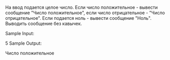 На ввод подается целое число. Если число положительное - вывести сообщение "Число положительное", если число отрицательное - "Число отрицательное". Если подается ноль - вывести сообщение "Ноль". Выводить сообщение без кавычек.

Sample Input:

5
Sample Output:

Число положительное